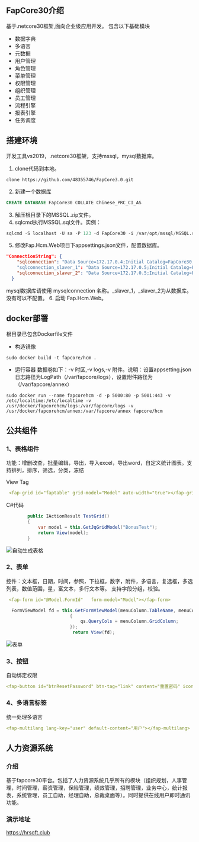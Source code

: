 
## FapCore30介绍
基于.netcore30框架,面向企业级应用开发。
包含以下基础模块
- 数据字典
- 多语言
- 元数据
- 用户管理
- 角色管理
- 菜单管理
- 权限管理
- 组织管理
- 员工管理
- 流程引擎
- 报表引擎
- 任务调度
## 搭建环境
开发工具vs2019，.netcore30框架，支持mssql，mysql数据库。
1. clone代码到本地。
```shell
clone https://github.com/48355746/FapCore3.0.git
```
2. 新建一个数据库
```sql
CREATE DATABASE FapCore30 COLLATE Chinese_PRC_CI_AS 
```
3. 解压根目录下的MSSQL.zip文件。
4. sqlcmd执行MSSQL.sql文件。实例：
```sql
sqlcmd -S localhost -U sa -P 123 -d FapCore30 -i /var/opt/mssql/MSSQL.sql
```
5. 修改Fap.Hcm.Web项目下appsettings.json文件，配置数据库。
```json
"ConnectionString": {
    "sqlconnection": "Data Source=172.17.0.4;Initial Catalog=FapCore30;User ID=sa;Password=123;Enlist=false;Max Pool SIZE=500;Min Pool SIZE=50;MultipleActiveResultSets=True"
    "sqlconnection_slaver_1": "Data Source=172.17.0.5;Initial Catalog=FapCore30;User ID=sa;Password=123;Enlist=false;Max Pool SIZE=500;Min Pool SIZE=50;MultipleActiveResultSets=True",
    "sqlconnection_slaver_2": "Data Source=172.17.0.5;Initial Catalog=FapCore30;User ID=sa;Password=123;Enlist=false;Max Pool SIZE=500;Min Pool SIZE=50;MultipleActiveResultSets=True"
  }
```
mysql数据库请使用 mysqlconnection 名称。_slaver_1，_slaver_2为从数据库。没有可以不配置。
6.  启动 Fap.Hcm.Web。
## docker部署
根目录已包含Dockerfile文件
-  构造镜像
```shell
sudo docker build -t fapcore/hcm .
```
-  运行容器
数据卷如下：-v 时区,-v logs,-v 附件。说明：设置appsetting.json日志路径为LogPath（/var/fapcore/logs），设置附件路径为（/var/fapcore/annex）
```shell
sudo docker run --name fapcorehcm -d -p 5000:80 -p 5001:443 -v /etc/localtime:/etc/localtime -v /usr/docker/fapcorehcm/logs:/var/fapcore/logs -v /usr/docker/fapcorehcm/annex:/var/fapcore/annex fapcore/hcm
```
## 公共组件

### 1、表格组件
功能：增删改查，批量编辑，导出，导入excel，导出word，自定义统计图表。支持排列，排序，筛选，分类，冻结

View Tag
```yaml
 <fap-grid id="faptable" grid-model="Model" auto-width="true"></fap-grid>
```
C#代码
```csharp
        public IActionResult TestGrid()
        {
            var model = this.GetJqGridModel("BonusTest");
            return View(model);
        }
```
![自动生成表格](https://img2020.cnblogs.com/blog/1852668/202003/1852668-20200309125612020-1464387791.png)

### 2、表单
控件：文本框，日期，时间，参照，下拉框，数字，附件，多语言，复选框，多选列表，数值范围，星，富文本，多行文本等。
支持字段分组，校验。

```yaml
 <fap-form id="@Model.FormId"   form-model="Model"></fap-form>
```

```csharp
  FormViewModel fd = this.GetFormViewModel(menuColumn.TableName, menuColumn.GridId, fid, qs =>
                        {
                            qs.QueryCols = menuColumn.GridColumn;
                        });
                         return View(fd);
```
![表单](https://img2020.cnblogs.com/blog/1852668/202003/1852668-20200309125622256-2012512280.png)


### 3、按钮
自动绑定权限
```yaml
<fap-button id="btnResetPassword" btn-tag="link" content="重置密码" icon-before="fa fa-cog blue" class-name="info"></fap-button>
```
### 4、多语言标签
统一处理多语言
```yaml
<fap-multilang lang-key="user" default-content="用户"></fap-multilang>
```
## 人力资源系统
### 介绍
基于fapcore30平台。包括了人力资源系统几乎所有的模块（组织规划，人事管理，时间管理，薪资管理，保险管理，绩效管理，招聘管理，业务中心，统计报表，系统管理，员工自助，经理自助，总裁桌面等）。同时提供在线用户即时通讯功能。
### 演示地址
https://hrsoft.club

